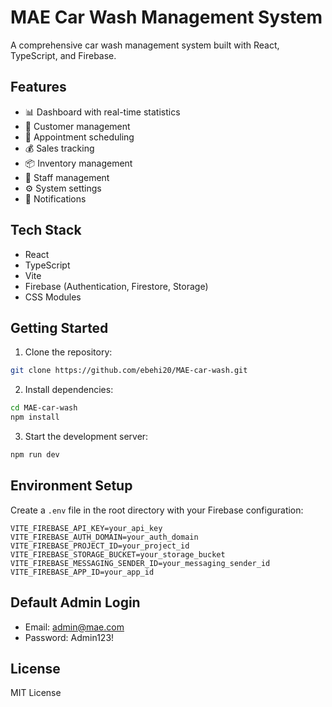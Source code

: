 # MAE Car Wash Management System

A comprehensive car wash management system built with React, TypeScript, and Firebase.

## Features

- 📊 Dashboard with real-time statistics
- 🚗 Customer management
- 📅 Appointment scheduling
- 💰 Sales tracking
- 📦 Inventory management
- 👥 Staff management
- ⚙️ System settings
- 🔔 Notifications

## Tech Stack

- React
- TypeScript
- Vite
- Firebase (Authentication, Firestore, Storage)
- CSS Modules

## Getting Started

1. Clone the repository:
```bash
git clone https://github.com/ebehi20/MAE-car-wash.git
```

2. Install dependencies:
```bash
cd MAE-car-wash
npm install
```

3. Start the development server:
```bash
npm run dev
```

## Environment Setup

Create a `.env` file in the root directory with your Firebase configuration:

```env
VITE_FIREBASE_API_KEY=your_api_key
VITE_FIREBASE_AUTH_DOMAIN=your_auth_domain
VITE_FIREBASE_PROJECT_ID=your_project_id
VITE_FIREBASE_STORAGE_BUCKET=your_storage_bucket
VITE_FIREBASE_MESSAGING_SENDER_ID=your_messaging_sender_id
VITE_FIREBASE_APP_ID=your_app_id
```

## Default Admin Login

- Email: admin@mae.com
- Password: Admin123!

## License

MIT License 